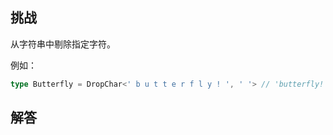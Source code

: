 ## 挑战



从字符串中剔除指定字符。

例如：

```ts
type Butterfly = DropChar<' b u t t e r f l y ! ', ' '> // 'butterfly!'
```

## 解答

